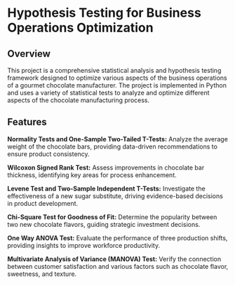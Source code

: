 # Hypothesis Testing for Business Operations Optimization

## Overview
This project is a comprehensive statistical analysis and hypothesis testing framework designed to optimize various aspects of the business operations of a gourmet chocolate manufacturer. The project is implemented in Python and uses a variety of statistical tests to analyze and optimize different aspects of the chocolate manufacturing process.

## Features
**Normality Tests and One-Sample Two-Tailed T-Tests:** Analyze the average weight of the chocolate bars, providing data-driven recommendations to ensure product consistency.

**Wilcoxon Signed Rank Test:** Assess improvements in chocolate bar thickness, identifying key areas for process enhancement.

**Levene Test and Two-Sample Independent T-Tests:** Investigate the effectiveness of a new sugar substitute, driving evidence-based decisions in product development.

**Chi-Square Test for Goodness of Fit:** Determine the popularity between two new chocolate flavors, guiding strategic investment decisions.

**One Way ANOVA Test:** Evaluate the performance of three production shifts, providing insights to improve workforce productivity.

**Multivariate Analysis of Variance (MANOVA) Test:** Verify the connection between customer satisfaction and various factors such as chocolate flavor, sweetness, and texture.
